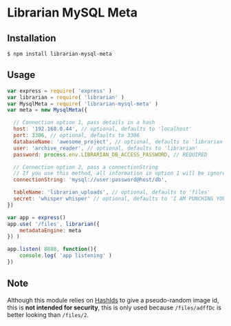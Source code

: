 # Librarian MySQL Meta

## Installation
```
$ npm install librarian-mysql-meta
```

## Usage
```js
var express = require( 'express' )
var librarian = require( 'librarian' )
var MysqlMeta = require( 'librarian-mysql-meta' )
var meta = new MysqlMeta({

  // Connection option 1, pass details in a hash
  host: '192.168.0.44', // optional, defaults to 'localhost'
  port: 3306, // optional, defaults to 3306
  databaseName: 'awesome_project', // optional, defaults to 'librarian'
  user: 'archive_reader', // optional, defaults to 'librarian'
  password: process.env.LIBRARIAN_DB_ACCESS_PASSWORD, // REQUIRED

  // Connection option 2, pass a connectionString
  // If you use this method, all information in option 1 will be ignored
  connectionString: 'mysql://user:password@host/db',

  tableName: 'librarian_uploads', // optional, defaults to 'files'
  secret: 'whisper whisper' // optional, defaults to 'I AM PUNCHING YOUR SALAD'
})

var app = express()
app.use( '/files', librarian({
    metadataEngine: meta
}) )

app.listen( 8888, function(){
    console.log( 'app listening' )
})
```

## Note

Although this module relies on [HashIds](http://hashids.org/) to give a pseudo-random image id,
this is **not intended for security**, this is only used because `/files/adffDc` is better looking than `/files/2`.
